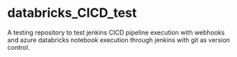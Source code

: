 # databricks_CICD_test
A testing repository to test jenkins CICD pipeline execution with webhooks and azure databricks notebook execution through jenkins with git as version control.
